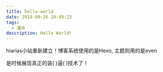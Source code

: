 ```yaml
---
title: hello-world
date: 2018-09-26 20:49:23
tags: 
  - 灌水
description: Hello World!
---
```


hiarias小站重新建立！博客系统使用的是Hexo, 主题则用的是even

是时候展现真正的装( )逼( )技术了！

<!-- more -->
